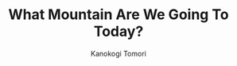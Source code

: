 --- 
slug: "what-mountain-are-we-going-to-today"
title: "What Mountain Are We Going To Today?"
publishdate: "2018-12-29"
src: "https://365manga.net/manga/what-mountain-are-we-going-to-today"
author: "Kanokogi Tomori"
image: "https://data.365manga.net/images/thumbnails/32632-what-mountain-are-we-going-to-today.jpg"
tags: []
chapters: ["Chapter 7 ","Chapter 6 ","Chapter 5 ","Chapter 4 ","Chapter 3 ","Chapter 2 ","Chapter 1"]
chapterlinks: ["https://365manga.net/what-mountain-are-we-going-to-today/chapter-7.html","https://365manga.net/what-mountain-are-we-going-to-today/chapter-6.html","https://365manga.net/what-mountain-are-we-going-to-today/chapter-5.html","https://365manga.net/what-mountain-are-we-going-to-today/chapter-4.html","https://365manga.net/what-mountain-are-we-going-to-today/chapter-3.html","https://365manga.net/what-mountain-are-we-going-to-today/chapter-2.html","https://365manga.net/what-mountain-are-we-going-to-today/chapter-1.html"]
description: "Kamitsukasa, the beautiful boss admired by everyone. Tobeshita, her subordinate that goes driving with her on their days off for some reason. Tobeshita's heart won't stop pounding but Kamitsukasa seems weird while driving... Does she get excited driving up hill road​s...!? A comedy about traveling with a beautiful boss!!"
---
